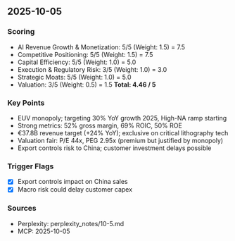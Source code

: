 ## 2025-10-05

### Scoring
- AI Revenue Growth & Monetization: 5/5 (Weight: 1.5) = 7.5
- Competitive Positioning: 5/5 (Weight: 1.5) = 7.5
- Capital Efficiency: 5/5 (Weight: 1.0) = 5.0
- Execution & Regulatory Risk: 3/5 (Weight: 1.0) = 3.0
- Strategic Moats: 5/5 (Weight: 1.0) = 5.0
- Valuation: 3/5 (Weight: 0.5) = 1.5
**Total: 4.46 / 5**

### Key Points
- EUV monopoly; targeting 30% YoY growth 2025, High-NA ramp starting
- Strong metrics: 52% gross margin, 69% ROIC, 50% ROE
- €37.8B revenue target (+24% YoY); exclusive on critical lithography tech
- Valuation fair: P/E 44x, PEG 2.95x (premium but justified by monopoly)
- Export controls risk to China; customer investment delays possible

### Trigger Flags
- [x] Export controls impact on China sales
- [x] Macro risk could delay customer capex

### Sources
- Perplexity: perplexity_notes/10-5.md
- MCP: 2025-10-05

